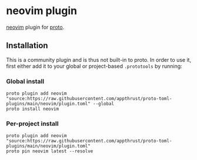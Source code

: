 # neovim plugin

[neovim](https://neovim.io/doc/) plugin for [proto](https://github.com/moonrepo/proto).

## Installation

This is a community plugin and is thus not built-in to proto. In order to use it, first either add it to your global or project-based `.prototools` by running:

### Global install

```shell
proto plugin add neovim "source:https://raw.githubusercontent.com/appthrust/proto-toml-plugins/main/neovim/plugin.toml" --global
proto install neovim
```

### Per-project install

```shell
proto plugin add neovim "source:https://raw.githubusercontent.com/appthrust/proto-toml-plugins/main/neovim/plugin.toml"
proto pin neovim latest --resolve
```
